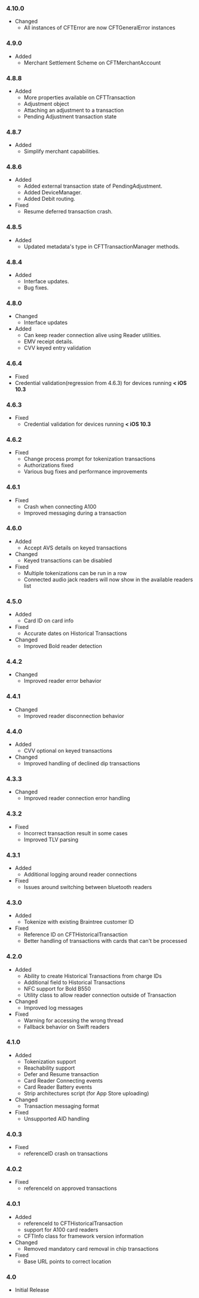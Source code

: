 ### 4.10.0
  * Changed
    * All instances of CFTError are now CFTGeneralError instances

### 4.9.0
  * Added
    * Merchant Settlement Scheme on CFTMerchantAccount

### 4.8.8
  * Added
    * More properties available on CFTTransaction
    * Adjustment object
    * Attaching an adjustment to a transaction
    * Pending Adjustment transaction state

### 4.8.7
  * Added
    * Simplify merchant capabilities.

### 4.8.6
 * Added
    * Added external transaction state of PendingAdjustment.
    * Added DeviceManager.
    * Added Debit routing.
 * Fixed
      * Resume deferred transaction crash.

### 4.8.5
 * Added
    * Updated metadata's type in CFTTransactionManager methods.

### 4.8.4
 * Added
    * Interface updates.
    * Bug fixes.

### 4.8.0
 * Changed
     * Interface updates
 * Added
     * Can keep reader connection alive using Reader utilities.
     * EMV receipt details.
     * CVV keyed entry validation

### 4.6.4
* Fixed
* Credential validation(regression from 4.6.3) for devices running  **< iOS 10.3**

### 4.6.3
* Fixed
  * Credential validation for devices running  **< iOS 10.3**

### 4.6.2
* Fixed
  * Change process prompt for tokenization transactions
  * Authorizations fixed
  * Various bug fixes and performance improvements

### 4.6.1
* Fixed
  * Crash when connecting A100
  * Improved messaging during a transaction

### 4.6.0
* Added
  * Accept AVS details on keyed transactions
* Changed
  * Keyed transactions can be disabled
* Fixed
  * Multiple tokenizations can be run in a row
  * Connected audio jack readers will now show in the available readers list

### 4.5.0
* Added
  * Card ID on card info
* Fixed
  * Accurate dates on Historical Transactions
* Changed
  * Improved Bold reader detection

### 4.4.2
* Changed
    * Improved reader error behavior

### 4.4.1
* Changed
  * Improved reader disconnection behavior

### 4.4.0
* Added
  * CVV optional on keyed transactions
* Changed
  * Improved handling of declined dip transactions

### 4.3.3
* Changed
  * Improved reader connection error handling

### 4.3.2
* Fixed
  * Incorrect transaction result in some cases
  * Improved TLV parsing

### 4.3.1
* Added
  * Additional logging around reader connections
* Fixed
  * Issues around switching between bluetooth readers

### 4.3.0
* Added
  * Tokenize with existing Braintree customer ID
* Fixed
  * Reference ID on CFTHistoricalTransaction
  * Better handling of transactions with cards that can't be processed

### 4.2.0
* Added
  * Ability to create Historical Transactions from charge IDs
  * Additional field to Historical Transactions
  * NFC support for Bold B550
  * Utility class to allow reader connection outside of Transaction
* Changed
  * Improved log messages
* Fixed
  * Warning for accessing the wrong thread
  * Fallback behavior on Swift readers

### 4.1.0
* Added
  * Tokenization support
  * Reachability support
  * Defer and Resume transaction
  * Card Reader Connecting events
  * Card Reader Battery events
  * Strip architectures script (for App Store uploading)
* Changed
  * Transaction messaging format
* Fixed
  * Unsupported AID handling

### 4.0.3
* Fixed
  * referenceID crash on transactions

### 4.0.2
* Fixed
  * referenceId on approved transactions

### 4.0.1
* Added
  * referenceId to CFTHistoricalTransaction
  * support for A100 card readers
  * CFTInfo class for framework version information
* Changed
  * Removed mandatory card removal in chip transactions
* Fixed
  * Base URL points to correct location

### 4.0
* Initial Release
